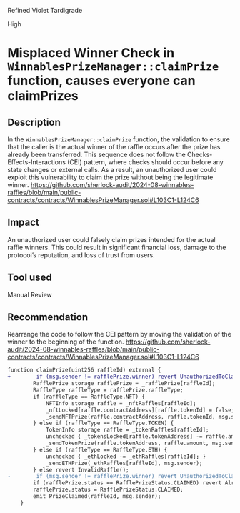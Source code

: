 Refined Violet Tardigrade

High

# Misplaced Winner Check  in `WinnablesPrizeManager::claimPrize` function, causes everyone can claimPrizes

## Description

In the `WinnablesPrizeManager::claimPrize` function, the validation to ensure that the caller is the actual winner of the raffle occurs after the prize has already been transferred. This sequence does not follow the Checks-Effects-Interactions (CEI) pattern, where checks should occur before any state changes or external calls. As a result, an unauthorized user could exploit this vulnerability to claim the prize without being the legitimate winner.
https://github.com/sherlock-audit/2024-08-winnables-raffles/blob/main/public-contracts/contracts/WinnablesPrizeManager.sol#L103C1-L124C6

## Impact

An unauthorized user could falsely claim prizes intended for the actual raffle winners. This could result in significant financial loss, damage to the protocol’s reputation, and loss of trust from users.

## Tool used
Manual Review

## Recommendation

Rearrange the code to follow the CEI pattern by moving the validation of the winner to the beginning of the function. 
https://github.com/sherlock-audit/2024-08-winnables-raffles/blob/main/public-contracts/contracts/WinnablesPrizeManager.sol#L103C1-L124C6
```diff
function claimPrize(uint256 raffleId) external {
+        if (msg.sender != rafflePrize.winner) revert UnauthorizedToClaim();
        RafflePrize storage rafflePrize = _rafflePrize[raffleId];
        RaffleType raffleType = rafflePrize.raffleType;
        if (raffleType == RaffleType.NFT) {
            NFTInfo storage raffle = _nftRaffles[raffleId];
            _nftLocked[raffle.contractAddress][raffle.tokenId] = false;
            _sendNFTPrize(raffle.contractAddress, raffle.tokenId, msg.sender);
        } else if (raffleType == RaffleType.TOKEN) {
            TokenInfo storage raffle = _tokenRaffles[raffleId];
            unchecked { _tokensLocked[raffle.tokenAddress] -= raffle.amount; }
            _sendTokenPrize(raffle.tokenAddress, raffle.amount, msg.sender);
        } else if (raffleType == RaffleType.ETH) {
            unchecked { _ethLocked -= _ethRaffles[raffleId]; }
            _sendETHPrize(_ethRaffles[raffleId], msg.sender);
        } else revert InvalidRaffle();
-        if (msg.sender != rafflePrize.winner) revert UnauthorizedToClaim();
        if (rafflePrize.status == RafflePrizeStatus.CLAIMED) revert AlreadyClaimed();
        rafflePrize.status = RafflePrizeStatus.CLAIMED;
        emit PrizeClaimed(raffleId, msg.sender);
    }
    
```    
